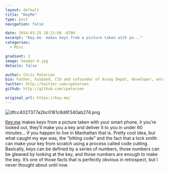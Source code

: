 ```yaml
---
layout: default
title: "KeyMe"
type: post
navigation: false

date: 2014-03-25 18:11:08 -0700
excerpt: "Key.me  makes keys from a picture taken with yo..."
categories:
  - Misc

gradient: 1
image: header-4.jpg
details: false

author: Chris Petersen
bio: Father, husband, CIO and cofounder of Assay Depot, developer, entrepreneur and technologist.
twitter: http://twitter.com/cpetersen
github: http://github.com/cpetersen

original_url: https://key.me/
---
```



  ![dfcc4027377a2bc0161c8d6f340ab274.png](/attachments/dfcc4027377a2bc0161c8d6f340ab274/image.png)  

  [Key.me](http://key.me)  makes keys from a picture taken with your smart phone, it you’re looked out, they’ll make you a key and deliver it to you in under 60 minutes… if you happen to live in Manhattan that is. Pretty cool idea, but what caught my eye was, the “bitting code” and the fact that a lock smith can make your key from scratch using a process called code cutting. Basically, keys can be defined by a series of numbers, those numbers can be gleaned by looking at the key, and those numbers are enough to make the key. It’s one of those facts that is perfectly obvious in retrospect, but I never thought about until now. 

